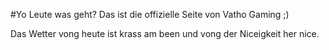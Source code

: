 #Yo Leute was geht? Das ist die offizielle Seite von Vatho Gaming ;)

Das Wetter vong heute ist krass am been und vong der Niceigkeit her nice.